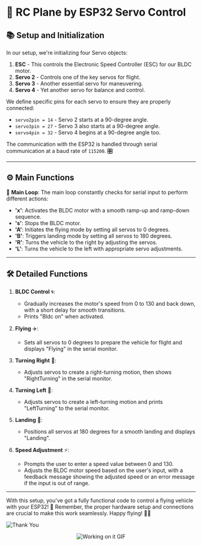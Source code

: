 # 🚀 RC Plane by ESP32 Servo Control

## 📚 Setup and Initialization

In our setup, we're initializing four Servo objects:
1. **ESC** - This controls the Electronic Speed Controller (ESC) for our BLDC motor.
2. **Servo 2** - Controls one of the key servos for flight.
3. **Servo 3** - Another essential servo for maneuvering.
4. **Servo 4** - Yet another servo for balance and control.

We define specific pins for each servo to ensure they are properly connected:

- `servo2pin = 14` - Servo 2 starts at a 90-degree angle.
- `servo3pin = 27` - Servo 3 also starts at a 90-degree angle.
- `servo4pin = 32` - Servo 4 begins at a 90-degree angle too.

The communication with the ESP32 is handled through serial communication at a baud rate of `115200`. 🎛️

---

## ⚙️ Main Functions

🔄 **Main Loop**: The main loop constantly checks for serial input to perform different actions:
- **'x'**: Activates the BLDC motor with a smooth ramp-up and ramp-down sequence. 
- **'s'**: Stops the BLDC motor.
- **'A'**: Initiates the flying mode by setting all servos to 0 degrees.
- **'B'**: Triggers landing mode by setting all servos to 180 degrees.
- **'R'**: Turns the vehicle to the right by adjusting the servos.
- **'L'**: Turns the vehicle to the left with appropriate servo adjustments.

---

## 🛠️ Detailed Functions

1. **BLDC Control** 🌀:
   - Gradually increases the motor's speed from 0 to 130 and back down, with a short delay for smooth transitions.
   - Prints "Bldc on" when activated.

2. **Flying** ✈️:
   - Sets all servos to 0 degrees to prepare the vehicle for flight and displays "Flying" in the serial monitor.

3. **Turning Right** 🔄:
   - Adjusts servos to create a right-turning motion, then shows "RightTurning" in the serial monitor.

4. **Turning Left** 🔁:
   - Adjusts servos to create a left-turning motion and prints "LeftTurning" to the serial monitor.

5. **Landing** 🛬:
   - Positions all servos at 180 degrees for a smooth landing and displays "Landing".

6. **Speed Adjustment** ⚡:
   - Prompts the user to enter a speed value between 0 and 130.
   - Adjusts the BLDC motor speed based on the user's input, with a feedback message showing the adjusted speed or an error message if the input is out of range.

---

With this setup, you've got a fully functional code to control a flying vehicle with your ESP32! 🚁 Remember, the proper hardware setup and connections are crucial to make this work seamlessly. Happy flying! 🛫🌟

![Thank You](https://img.shields.io/badge/Thank%20You!-blue?style=flat-square&logo=smile)

<!-- Graphical GIF Animation -->
<div class="gif-container" style="text-align: center; margin-bottom: 20px;">
  <img src="https://i.giphy.com/media/v1.Y2lkPTc5MGI3NjExYzdob2I4cHdsdWhnbmtmYTBxbnk4cnl2YjZ1bGw5ZGZvMXBwdWc4bSZlcD12MV9pbnRlcm5hbF9naWZfYnlfaWQmY3Q9Zw/00n6TSoGffGTLXSMPO/giphy.gif" alt="Working on it GIF" />
</div>

